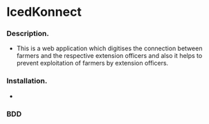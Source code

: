 # IcedKonnect

### Description.

* This is a web application which digitises the connection between farmers and the respective extension officers and also it helps to prevent exploitation of farmers by extension   officers.

### Installation.

* 

### BDD